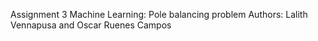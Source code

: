 Assignment 3 Machine Learning: Pole balancing problem
Authors: Lalith Vennapusa and Oscar Ruenes Campos
